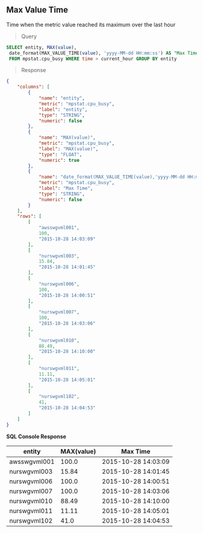 ## Max Value Time

Time when the metric value reached its maximum over the last hour

> Query

```sql
SELECT entity, MAX(value),
 date_format(MAX_VALUE_TIME(value), 'yyyy-MM-dd HH:mm:ss') AS "Max Time"
 FROM mpstat.cpu_busy WHERE time > current_hour GROUP BY entity
```

> Response

```json
{
    "columns": [
        {
            "name": "entity",
            "metric": "mpstat.cpu_busy",
            "label": "entity",
            "type": "STRING",
            "numeric": false
        },
        {
            "name": "MAX(value)",
            "metric": "mpstat.cpu_busy",
            "label": "MAX(value)",
            "type": "FLOAT",
            "numeric": true
        },
        {
            "name": "date_format(MAX_VALUE_TIME(value),'yyyy-MM-dd HH:mm:ss')",
            "metric": "mpstat.cpu_busy",
            "label": "Max Time",
            "type": "STRING",
            "numeric": false
        }
    ],
    "rows": [
        [
            "awsswgvml001",
            100,
            "2015-10-28 14:03:09"
        ],
        [
            "nurswgvml003",
            15.84,
            "2015-10-28 14:01:45"
        ],
        [
            "nurswgvml006",
            100,
            "2015-10-28 14:00:51"
        ],
        [
            "nurswgvml007",
            100,
            "2015-10-28 14:03:06"
        ],
        [
            "nurswgvml010",
            88.49,
            "2015-10-28 14:10:00"
        ],
        [
            "nurswgvml011",
            11.11,
            "2015-10-28 14:05:01"
        ],
        [
            "nurswgvml102",
            41,
            "2015-10-28 14:04:53"
        ]
    ]
}
```

**SQL Console Response**

| entity       | MAX(value) | Max Time            | 
|--------------|------------|---------------------| 
| awsswgvml001 | 100.0      | 2015-10-28 14:03:09 | 
| nurswgvml003 | 15.84      | 2015-10-28 14:01:45 | 
| nurswgvml006 | 100.0      | 2015-10-28 14:00:51 | 
| nurswgvml007 | 100.0      | 2015-10-28 14:03:06 | 
| nurswgvml010 | 88.49      | 2015-10-28 14:10:00 | 
| nurswgvml011 | 11.11      | 2015-10-28 14:05:01 | 
| nurswgvml102 | 41.0       | 2015-10-28 14:04:53 | 
